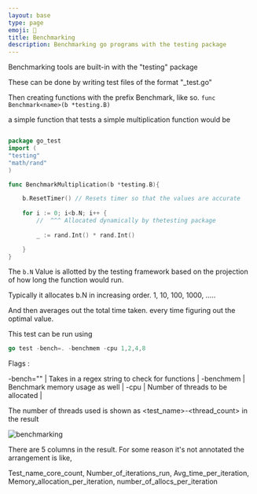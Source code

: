 ```yaml
---
layout: base
type: page
emoji: 🚅
title: Benchmarking
description: Benchmarking go programs with the testing package
---
```


Benchmarking tools are built-in with the "testing" package

These can be done by writing test files of the format  "<x>_test.go"

Then creating functions with the prefix Benchmark, like so. `func Benchmark<name>(b *testing.B)`

a simple function that tests a simple multiplication function would be

```go

package go_test
import (
"testing"
"math/rand"
)

func BenchmarkMultiplication(b *testing.B){

    b.ResetTimer() // Resets timer so that the values are accurate
    
    for i := 0; i<b.N; i++ {
        //  ^^^ Allocated dynamically by thetesting package
        
        _ := rand.Int() * rand.Int()

    }
}

```


The `b.N` Value is allotted by the testing framework based on the projection of how long the function would run.

Typically it allocates b.N in increasing order. 1, 10, 100, 1000, .....

And then averages out the total time taken. every time figuring out the optimal value.

This test can be run using

```go
go test -bench=. -benchmem -cpu 1,2,4,8
```

Flags :


-bench="" | Takes in a regex string to check for functions  |
-benchmem | Benchmark memory usage as well |
-cpu   |  Number of threads to be allocated |


The number of threads used is shown as <test_name>-<thread_count> in the result

![benchmarking](/assets/images/benchmark.png)

There are 5 columns in the result. For some reason it's not annotated the arrangement is like,

Test_name_core_count, Number_of_iterations_run, Avg_time_per_iteration, Memory_allocation_per_iteration, number_of_allocs_per_iteration